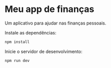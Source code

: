 # Meu app de finanças

Um aplicativo para ajudar nas finanças pessoais.

Instale as dependências:

```bash
npm install
```

Inicie o servidor de desenvolvimento:

```bash
npm run dev
```